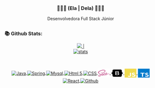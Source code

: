 <h3 align="center">🧑🏻‍💻 (Ela | Dela) 🧑🏻‍💻</h3>
 
<p align="center">Desenvolvedora Full Stack Júnior</p>


 ##

 <h3> 📚 Github Stats: <br></h3>

  <div align="center">

  <a href="https://github.com/gomesvania">

   <img height="170rem" src="https://github-readme-stats.vercel.app/api?username=gomesvania&theme=shades-of-purple&show_icons=true" /> |   
   <img height="170rem" src="https://github-readme-streak-stats.herokuapp.com/?user=gomesvania&theme=shades-of-purple" alt="stats" />
 
</div>

<br>
     
 <div align="center" style="display: inline_block"><br>
   <img align="center" alt="Java" height="30" width="40" src="https://cdn.jsdelivr.net/gh/devicons/devicon/icons/java/java-original.svg" />
   <img align="center" alt="Spring" height="30" width="40" src="https://cdn.jsdelivr.net/gh/devicons/devicon/icons/spring/spring-original.svg" />
   <img align="center" alt="Mysql" height="30" width="40" src="https://cdn.jsdelivr.net/gh/devicons/devicon/icons/mysql/mysql-original.svg" />
   <img align="center" alt="Html 5" height="30" width="40" src="https://cdn.jsdelivr.net/gh/devicons/devicon/icons/html5/html5-original.svg" />
   <img align="center" alt="CSS" height="30" width="40" src="https://cdn.jsdelivr.net/gh/devicons/devicon/icons/css3/css3-original.svg" />
   <img align="center" alt="SASS" height="30" width="40" src="https://raw.githubusercontent.com/devicons/devicon/master/icons/sass/sass-original.svg">
  <img align="center" alt="Bootstrap" height="30" width="40" src="https://raw.githubusercontent.com/devicons/devicon/master/icons/bootstrap/bootstrap-plain.svg">   
   <img align="center" alt="Java Script" height="30" width="40"    
       src="https://raw.githubusercontent.com/devicons/devicon/master/icons/javascript/javascript-plain.svg"/>
   <img align="center" alt="Type Script" height="30" width="40" 
       src="https://raw.githubusercontent.com/devicons/devicon/master/icons/typescript/typescript-plain.svg"/>
   <img align="center" alt="React" height="30" width="40" src="https://upload.wikimedia.org/wikipedia/commons/thumb/a/a7/React-icon.svg/1024px-React-icon.svg.png"/>
   <img align="center" alt="Github" height="30" width="40" src="https://cdn.jsdelivr.net/gh/devicons/devicon/icons/git/git-original.svg" />
</div>


